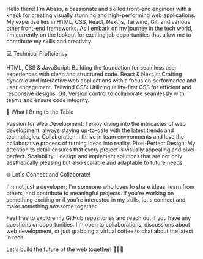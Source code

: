 Hello there! I'm Abass, a passionate and skilled front-end engineer with a knack for creating visually stunning and high-performing web applications. My expertise lies in HTML, CSS, React, Next.js, Tailwind, Git, and various other front-end frameworks. As I embark on my journey in the tech world, I'm currently on the lookout for exciting job opportunities that allow me to contribute my skills and creativity.

💻 Technical Proficiency

HTML, CSS & JavaScript: Building the foundation for seamless user experiences with clean and structured code.
React & Next.js: Crafting dynamic and interactive web applications with a focus on performance and user engagement.
Tailwind CSS: Utilizing utility-first CSS for efficient and responsive designs.
Git: Version control to collaborate seamlessly with teams and ensure code integrity.

🚀 What I Bring to the Table

Passion for Web Development: I enjoy diving into the intricacies of web development, always staying up-to-date with the latest trends and technologies.
Collaboration: I thrive in team environments and love the collaborative process of turning ideas into reality.
Pixel-Perfect Design: My attention to detail ensures that every project is visually appealing and pixel-perfect.
Scalability: I design and implement solutions that are not only aesthetically pleasing but also scalable and adaptable to future needs.

🌐 Let's Connect and Collaborate!

I'm not just a developer; I'm someone who loves to share ideas, learn from others, and contribute to meaningful projects. If you're working on something exciting or if you're interested in my skills, let's connect and make something awesome together.

Feel free to explore my GitHub repositories and reach out if you have any questions or opportunities. I'm open to collaborations, discussions about web development, or just grabbing a virtual coffee to chat about the latest in tech.

Let's build the future of the web together! 👨‍💻✨
